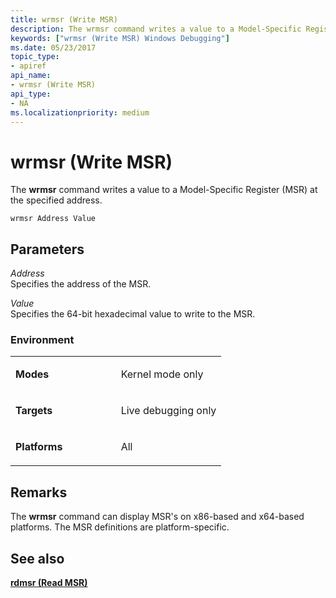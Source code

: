 ```yaml
---
title: wrmsr (Write MSR)
description: The wrmsr command writes a value to a Model-Specific Register (MSR) at the specified address.
keywords: ["wrmsr (Write MSR) Windows Debugging"]
ms.date: 05/23/2017
topic_type:
- apiref
api_name:
- wrmsr (Write MSR)
api_type:
- NA
ms.localizationpriority: medium
---
```


# wrmsr (Write MSR)


The **wrmsr** command writes a value to a Model-Specific Register (MSR) at the specified address.

`wrmsr Address Value`

## <span id="ddk_cmd_write_msr_dbg"></span><span id="DDK_CMD_WRITE_MSR_DBG"></span>Parameters


<span id="_______Address______"></span><span id="_______address______"></span><span id="_______ADDRESS______"></span> *Address*   
Specifies the address of the MSR.

<span id="_______Value______"></span><span id="_______value______"></span><span id="_______VALUE______"></span> *Value*   
Specifies the 64-bit hexadecimal value to write to the MSR.

### <span id="Environment"></span><span id="environment"></span><span id="ENVIRONMENT"></span>Environment

<table>
<colgroup>
<col width="50%" />
<col width="50%" />
</colgroup>
<tbody>
<tr class="odd">
<td align="left"><p><strong>Modes</strong></p></td>
<td align="left"><p>Kernel mode only</p></td>
</tr>
<tr class="even">
<td align="left"><p><strong>Targets</strong></p></td>
<td align="left"><p>Live debugging only</p></td>
</tr>
<tr class="odd">
<td align="left"><p><strong>Platforms</strong></p></td>
<td align="left"><p>All</p></td>
</tr>
</tbody>
</table>

 

## Remarks

The **wrmsr** command can display MSR's on x86-based and x64-based platforms. The MSR definitions are platform-specific.

## <span id="see_also"></span>See also


[**rdmsr (Read MSR)**](rdmsr--read-msr-.md)

 

 






